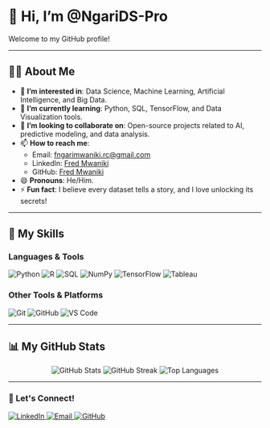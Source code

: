 # 👋 Hi, I’m @NgariDS-Pro  
Welcome to my GitHub profile!  

---

## 🧑‍💻 About Me  
- 👀 **I’m interested in**: Data Science, Machine Learning, Artificial Intelligence, and Big Data.  
- 🌱 **I’m currently learning**: Python, SQL, TensorFlow, and Data Visualization tools.  
- 💞️ **I’m looking to collaborate on**: Open-source projects related to AI, predictive modeling, and data analysis.  
- 📫 **How to reach me**:  
  - Email: [fngarimwaniki.rc@gmail.com](mailto:fngarimwaniki.rc@gmail.com)  
  - LinkedIn: [Fred Mwaniki](https://www.linkedin.com/in/ngarianalytics)  
  - GitHub: [Fred Mwaniki](https://github.com/ngari-s8z)  
- 😄 **Pronouns**: He/Him.  
- ⚡ **Fun fact**: I believe every dataset tells a story, and I love unlocking its secrets!  

---

## 🚀 My Skills  
### Languages & Tools  
<p>
  <img src="https://img.shields.io/badge/Python-3776AB?style=for-the-badge&logo=python&logoColor=white" alt="Python" />
  <img src="https://img.shields.io/badge/R-276DC3?style=for-the-badge&logo=r&logoColor=white" alt="R" />
  <img src="https://img.shields.io/badge/SQL-336791?style=for-the-badge&logo=postgresql&logoColor=white" alt="SQL" />
  <img src="https://img.shields.io/badge/NumPy-013243?style=for-the-badge&logo=numpy&logoColor=white" alt="NumPy" />
  <img src="https://img.shields.io/badge/TensorFlow-FF6F00?style=for-the-badge&logo=tensorflow&logoColor=white" alt="TensorFlow" />
  <img src="https://img.shields.io/badge/Tableau-E97627?style=for-the-badge&logo=tableau&logoColor=white" alt="Tableau" />
</p>  

### Other Tools & Platforms  
<p>
  <img src="https://img.shields.io/badge/Git-F05032?style=for-the-badge&logo=git&logoColor=white" alt="Git" />
  <img src="https://img.shields.io/badge/GitHub-181717?style=for-the-badge&logo=github&logoColor=white" alt="GitHub" />
  <img src="https://img.shields.io/badge/VS_Code-007ACC?style=for-the-badge&logo=visual-studio-code&logoColor=white" alt="VS Code" />
</p>  

---

## 📊 My GitHub Stats  
<p align="center">
  <img src="https://github-readme-stats.vercel.app/api?username=NgariDS-Pro&show_icons=true&theme=radical" alt="GitHub Stats" />
  <img src="https://github-readme-streak-stats.herokuapp.com?user=NgariDS-Pro&theme=radical&date_format=M%20j%5B%2C%20Y%5D" alt="GitHub Streak" />
  <img src="https://github-readme-stats.vercel.app/api/top-langs/?username=NgariDS-Pro&layout=compact&theme=radical" alt="Top Languages" />
</p>

---

### 🌟 Let's Connect!  
<p>
  <a href="https://www.linkedin.com/in/ngarianalytics" target="_blank">
    <img src="https://img.shields.io/badge/LinkedIn-0077B5?style=for-the-badge&logo=linkedin&logoColor=white" alt="LinkedIn" />
  </a>
  <a href="mailto:fngarimwaniki.rc@gmail.com" target="_blank">
    <img src="https://img.shields.io/badge/Email-D14836?style=for-the-badge&logo=gmail&logoColor=white" alt="Email" />
  </a>
  <a href="https://github.com/ngari-s8z" target="_blank">
    <img src="https://img.shields.io/badge/GitHub-181717?style=for-the-badge&logo=github&logoColor=white" alt="GitHub" />
  </a>
</p>

